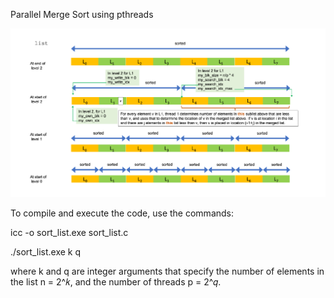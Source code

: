Parallel Merge Sort using pthreads

![Parallel Merge Sort](https://github.com/susavlsh10/Parallel-Computing/blob/main/images/MergeSort.png)



To compile and execute the code, use the commands:

icc -o sort_list.exe sort_list.c

./sort_list.exe k q

where k and q are integer arguments that specify the number of elements in the list n = 2^𝑘, and the number of threads p = 2^𝑞. 

